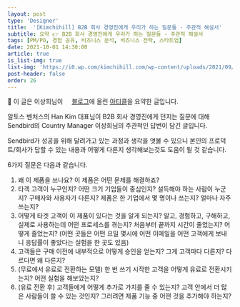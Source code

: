 ```yaml
---
layout: post
type: 'Designer'
title:  '[Kimchihill] B2B 회사 경영진에게 우리가 하는 질문들 - 주관적 해설서'
subtitle: 요약 👉 B2B 회사 경영진에게 우리가 하는 질문들 - 주관적 해설서
tags: [PM/PO, 경험 공유, 비즈니스 분석, 비즈니스 전략, 스타트업]
date: 2021-10-01 14:30:00
article: true
is_list-img: true
list-img: 'https://i0.wp.com/kimchihill.com/wp-content/uploads/2021/09/img_0176.jpg'
post-header: false
order: 26
---
```


<p class="text-gray">
 🔗 이 글은 이상희님이 <a href='https://kimchihill.com/' target='blank' rel='nofollow' id='outlink1' onclick='clickedOutlink(outlink1)'><img src='https://www.google.com/s2/favicons?sz=64&domain=https://kimchihill.com' style='display:inline; height: 1em; position: relative; bottom: -2px; margin-right: 2px;'>블로그</a>에 올린 <a href='https://kimchihill.com/2021/09/09/anatomy-of-the-6-key-questions-asked-to-b2b-saas-startups/' target='blank' rel='nofollow' id='outlink2' onclick='clickedOutlink(outlink2)'>아티클</a>을 요약한 글입니다.
</p>

알토스 벤처스의 Han Kim 대표님이 B2B 회사 경영진에게 던지는 질문에 대해 Sendbird의 Country Manager 이상희님의 주관적인 답변이 담긴 글입니다.

Sendbird가 성공을 위해 달려가고 있는 과정과 생각을 엿볼 수 있으니 본인의 프로덕트/회사가 답할 수 있는 내용과 어떻게 다른지 생각해보는것도 도움이 될 것 같습니다.

6가지 질문은 다음과 같습니다.

1. 왜 이 제품을 쓰나요? 이 제품은 어떤 문제를 해결하죠?
2. 타겍 고객이 누구인지? 어떤 크기 기업들이 중심인지? 설득해야 하는 사람이 누군지? 구매자와 사용자가 다른지? 제품은 한 기업에서 몇 명이나 쓰는지? 얼마나 자주 쓰는지?
3. 어떻게 타겟 고객이 이 제품이 있다는 것을 알게 되는지? 알고, 경험하고, 구해하고, 실제로 사용하는데 어떤 프로세스를 겪는지? 처음부터 끝까지 시간이 줄었는지? 어떻게 줄었는지? (어떤 곳들은 어떤 요일 몇시에 어떤 이메일을 어떤 고객에게 보내니 응답률이 좋았다는 실험을 한 곳도 있음)
4. 고객들은 구매 이전에 내부적으로 어떻게 승인을 얻는지? 그게 고객마다 다른지? 다르다면 왜 다른지?
5. (무료에서 유료로 전환하는 모델) 한 번 쓰기 시작한 고객을 어떻게 유료로 전환시키는지? 어떤 실험을 해보았는지?
6. (유료 전환 후) 고객들에게 어떻게 추가로 가치를 줄 수 있는지? 고객 안에서 더 많은 사람들이 쓸 수 있는 것인지? 그러려면 제품 기능 중 어떤 것을 추가해야 하는지?